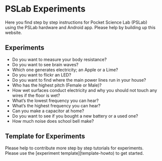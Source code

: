 # PSLab Experiments

Here you find step by step instructions for Pocket Science Lab (PSLab) using the PSLab hardware and Android app. Please help by building up this website.


## Experiments

* Do you want to measure your body resistance?
* Do you want to see brain waves?
* Which one generates electricity; an Apple or a Lime?
* Do you want to flickr an LED?
* Do you want to find where the main power lines run in your house?
* Who has the highest pitch (Female or Male)?
* How wet surfaces conduct electricity and why you should not touch any wires if the floor is wet?
* What’s the lowest frequency you can hear?
* What’s the highest frequency you can hear?
* Can you make a capacitor at home?
* Do you want to see if you bought a new battery or a used one?
* How much noise does school bell make?

## Template for Experiments

Please help to contribute more step by step tutorials for experiments. Please use the [experiment template][template-howto) to get started.


